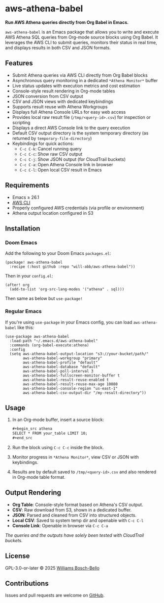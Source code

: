 # aws-athena-babel

**Run AWS Athena queries directly from Org Babel in Emacs.**

`aws-athena-babel` is an Emacs package that allows you to write and execute AWS Athena SQL queries from Org-mode source blocks using Org Babel. It leverages the AWS CLI to submit queries, monitors their status in real time, and displays results in both CSV and JSON formats.

## Features

- Submit Athena queries via AWS CLI directly from Org Babel blocks
- Asynchronous query monitoring in a dedicated `*Athena Monitor*` buffer
- Live status updates with execution metrics and cost estimation
- Console-style result rendering in Org-mode tables
- JSON conversion from CSV output
- CSV and JSON views with dedicated keybindings
- Supports result reuse with Athena Workgroups
- Displays full Athena Console URLs for easy web access
- Provides local raw result file (`/tmp/<query-id>.csv`) for inspection or scripting
- Displays a direct AWS Console link to the query execution
- Default CSV output directory is the system temporary directory (as returned by `temporary-file-directory`)
- Keybindings for quick actions:
  - `C-c C-k`: Cancel running query
  - `C-c C-c`: Show raw CSV output
  - `C-c C-j`: Show JSON output (for CloudTrail buckets)
  - `C-c C-a`: Open Athena Console link in browser
  - `C-c C-l`: Open local CSV result in Emacs

## Requirements

- Emacs ≥ 26.1
- [AWS CLI](https://docs.aws.amazon.com/cli/latest/userguide/install-cliv2.html)
- Properly configured AWS credentials (via profile or environment)
- Athena output location configured in S3

## Installation

### Doom Emacs

Add the following to your Doom Emacs `packages.el`:

```emacs-lisp
(package! aws-athena-babel
  :recipe (:host github :repo "will-abb/aws-athena-babel"))
```

Then in your `config.el`:

```emacs-lisp
(after! org
  (add-to-list 'org-src-lang-modes '("athena" . sql)))
```

Then same as below but `use-package!`

### Regular Emacs

If you're using `use-package` in your Emacs config, you can load `aws-athena-babel` like this:

```emacs-lisp
(use-package aws-athena-babel
  :load-path "~/.emacs.d/aws-athena-babel"
  :commands (org-babel-execute:athena)
  :config
  (setq aws-athena-babel-output-location "s3://your-bucket/path/"
        aws-athena-babel-workgroup "primary"
        aws-athena-babel-profile "default"
        aws-athena-babel-database "default"
        aws-athena-babel-poll-interval 3
        aws-athena-babel-fullscreen-monitor-buffer t
        aws-athena-babel-result-reuse-enabled t
        aws-athena-babel-result-reuse-max-age 10080
        aws-athena-babel-console-region "us-east-1"
        aws-athena-babel-csv-output-dir "/my-result-directory"))
```

## Usage

1. In an Org-mode buffer, insert a source block:

    ```org
    #+begin_src athena
    SELECT * FROM your_table LIMIT 10;
    #+end_src
    ```

2. Run the block using `C-c C-c` inside the block.

3. Monitor progress in `*Athena Monitor*`, view CSV or JSON with keybindings.

4. Results are by default saved to `/tmp/<query-id>.csv` and also rendered in Org-mode table format.

## Output Rendering

- **Org Table**: Console-style format based on Athena's CSV output.
- **CSV**: Raw download from S3, shown in a dedicated buffer.
- **JSON**: Parsed and cleaned from CSV into structured objects.
- **Local CSV**: Saved to system temp dir and openable with `C-c C-l`
- **Console Link**: Openable in browser via `C-c C-a`

*The queries and the outputs have solely been tested with CloudTrail buckets.*

## License

GPL-3.0-or-later © 2025 [Williams Bosch-Bello](mailto:williamsbosch@gmail.com)

## Contributions

Issues and pull requests are welcome on [GitHub](https://github.com/will-abb/aws-athena-babel).
